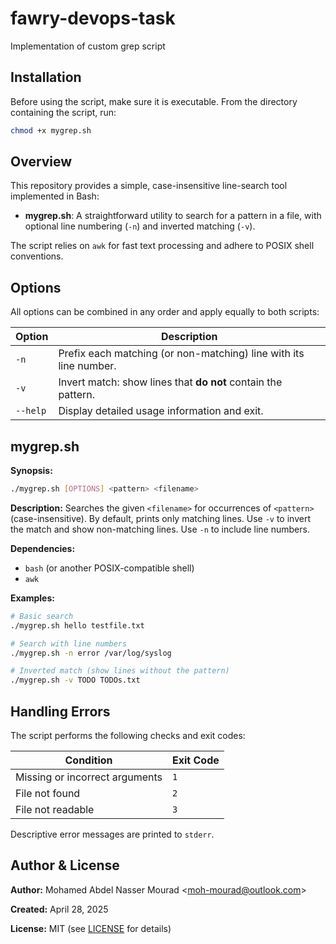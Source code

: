 # fawry-devops-task
Implementation of custom grep script

## Installation

Before using the script, make sure it is executable. From the directory containing the script, run:

```bash
chmod +x mygrep.sh
```

## Overview

This repository provides a simple, case-insensitive line-search tool implemented in Bash:

- **mygrep.sh**: A straightforward utility to search for a pattern in a file, with optional line numbering (`-n`) and inverted matching (`-v`).

The script relies on `awk` for fast text processing and adhere to POSIX shell conventions.

## Options

All options can be combined in any order and apply equally to both scripts:

| Option   | Description                                                       |
|----------|-------------------------------------------------------------------|
| `-n`     | Prefix each matching (or non-matching) line with its line number. |
| `-v`     | Invert match: show lines that **do not** contain the pattern.     |
| `--help` | Display detailed usage information and exit.                      |

## mygrep.sh

**Synopsis:**
```bash
./mygrep.sh [OPTIONS] <pattern> <filename>
```

**Description:**
Searches the given `<filename>` for occurrences of `<pattern>` (case-insensitive). By default, prints only matching lines. Use `-v` to invert the match and show non-matching lines. Use `-n` to include line numbers.

**Dependencies:**
- `bash` (or another POSIX-compatible shell)
- `awk`

**Examples:**
```bash
# Basic search
./mygrep.sh hello testfile.txt

# Search with line numbers
./mygrep.sh -n error /var/log/syslog

# Inverted match (show lines without the pattern)
./mygrep.sh -v TODO TODOs.txt
```

## Handling Errors

The script performs the following checks and exit codes:

| Condition                                 | Exit Code |
|-------------------------------------------|-----------|
| Missing or incorrect arguments            | `1`       |
| File not found                            | `2`       |
| File not readable                         | `3`       |

Descriptive error messages are printed to `stderr`.

## Author & License

**Author:** Mohamed Abdel Nasser Mourad &lt;moh-mourad@outlook.com&gt;

**Created:** April 28, 2025

**License:** MIT (see [LICENSE](LICENSE) for details)

